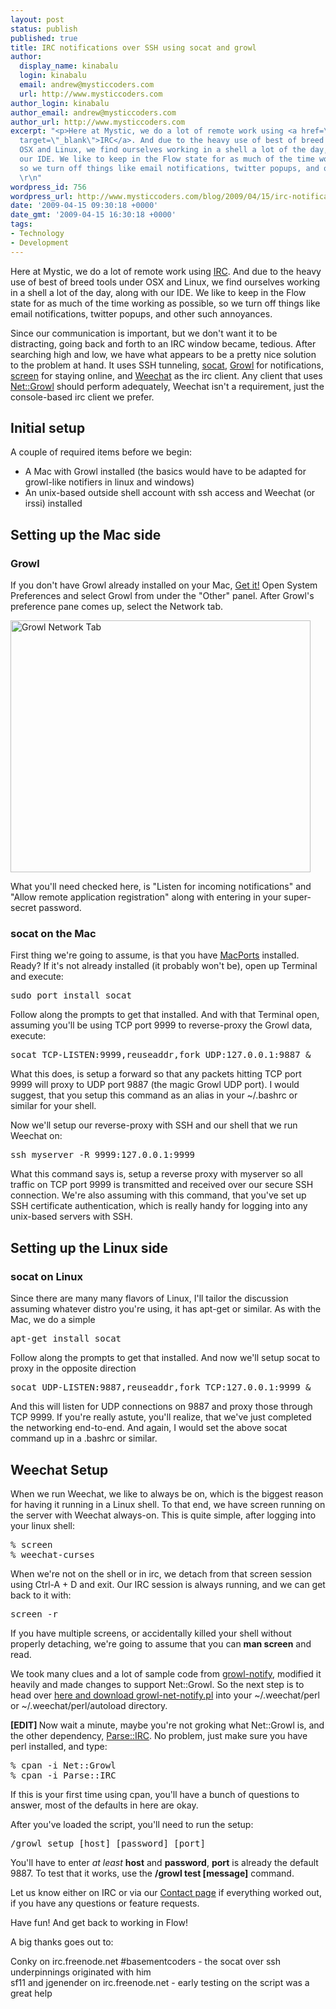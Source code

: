 ```yaml
---
layout: post
status: publish
published: true
title: IRC notifications over SSH using socat and growl
author:
  display_name: kinabalu
  login: kinabalu
  email: andrew@mysticcoders.com
  url: http://www.mysticcoders.com
author_login: kinabalu
author_email: andrew@mysticcoders.com
author_url: http://www.mysticcoders.com
excerpt: "<p>Here at Mystic, we do a lot of remote work using <a href=\"http://en.wikipedia.org/wiki/Internet_Relay_Chat\"
  target=\"_blank\">IRC</a>. And due to the heavy use of best of breed tools under
  OSX and Linux, we find ourselves working in a shell a lot of the day, along with
  our IDE. We like to keep in the Flow state for as much of the time working as possible,
  so we turn off things like email notifications, twitter popups, and other such annoyances.</p>
  \r\n"
wordpress_id: 756
wordpress_url: http://www.mysticcoders.com/blog/2009/04/15/irc-notifications-over-ssh-using-socat-and-growl/
date: '2009-04-15 09:30:18 +0000'
date_gmt: '2009-04-15 16:30:18 +0000'
tags:
- Technology
- Development
---
```

<p>Here at Mystic, we do a lot of remote work using <a href="http://en.wikipedia.org/wiki/Internet_Relay_Chat" target="_blank">IRC</a>. And due to the heavy use of best of breed tools under OSX and Linux, we find ourselves working in a shell a lot of the day, along with our IDE. We like to keep in the Flow state for as much of the time working as possible, so we turn off things like email notifications, twitter popups, and other such annoyances.</p>
<p><a id="more"></a><a id="more-756"></a></p>
<p>Since our communication is important, but we don't want it to be distracting, going back and forth to an IRC window became, tedious. After searching high and low, we have what appears to be a pretty nice solution to the problem at hand. It uses SSH tunneling, <a href="http://www.dest-unreach.org/socat/doc/socat.html" target="_blank">socat</a>, <a href="http://growl.info" target="_blank">Growl</a> for notifications, <a href="http://www.gnu.org/software/screen/" target="_blank">screen</a> for staying online, and <a href="http://weechat.flashtux.org" target="_blank">Weechat</a> as the irc client. Any client that uses <a href="http://search.cpan.org/~nmcfarl/Net-Growl-0.99/" target="_blank">Net::Growl</a> should perform adequately, Weechat isn't a requirement, just the console-based irc client we prefer.</p>
<h2>Initial setup</h2>
<p>
A couple of required items before we begin:</p>
<ul>
<li>A Mac with Growl installed (the basics would have to be adapted for growl-like notifiers in linux and windows)</li>
<li>An unix-based outside shell account with ssh access and Weechat (or irssi) installed</li>
</ul>
<h2>Setting up the Mac side</h2>
<h3>Growl</h3>
<p>
If you don't have Growl already installed on your Mac, <a href="http://growl.info" target="_blank">Get it!</a> Open System Preferences and select Growl from under the "Other" panel. After Growl's preference pane comes up, select the Network tab.</p>
<p><img src="http://www.mysticcoders.com/wp-content/uploads/2009/04/picture-1.png" width="480" height="403" alt="Growl Network Tab" /></p>
<p>What you'll need checked here, is "Listen for incoming notifications" and "Allow remote application registration" along with entering in your super-secret password.</p>
<h3>socat on the Mac</h3>
<p>
First thing we're going to assume, is that you have <a href="http://www.macports.org/" target="_blank">MacPorts</a> installed. Ready? If it's not already installed (it probably won't be), open up Terminal and execute:</p>
<pre>sudo port install socat</pre>
<p>Follow along the prompts to get that installed. And with that Terminal open, assuming you'll be using TCP port 9999 to reverse-proxy the Growl data, execute:</p>
<pre>socat TCP-LISTEN:9999,reuseaddr,fork UDP:127.0.0.1:9887 &amp;</pre>
<p>What this does, is setup a forward so that any packets hitting TCP port 9999 will proxy to UDP port 9887 (the magic Growl UDP port). I would suggest, that you setup this command as an alias in your ~/.bashrc or similar for your shell.</p>
<p>Now we'll setup our reverse-proxy with SSH and our shell that we run Weechat on:</p>
<pre>ssh myserver -R 9999:127.0.0.1:9999</pre>
<p>What this command says is, setup a reverse proxy with myserver so all traffic on TCP port 9999 is transmitted and received over our secure SSH connection. We're also assuming with this command, that you've set up SSH certificate authentication, which is really handy for logging into any unix-based servers with SSH.</p>
<h2>Setting up the Linux side</h2>
<h3>socat on Linux</h3>
<p></p>
<p>Since there are many many flavors of Linux, I'll tailor the discussion assuming whatever distro you're using, it has apt-get or similar. As with the Mac, we do a simple</p>
<pre>apt-get install socat</pre>
<p>Follow along the prompts to get that installed. And now we'll setup socat to proxy in the opposite direction</p>
<pre>socat UDP-LISTEN:9887,reuseaddr,fork TCP:127.0.0.1:9999 &amp;</pre>
<p>And this will listen for UDP connections on 9887 and proxy those through TCP 9999. If you're really astute, you'll realize, that we've just completed the networking end-to-end. And again, I would set the above socat command up in a .bashrc or similar.</p>
<h2>Weechat Setup</h2>
<p>When we run Weechat, we like to always be on, which is the biggest reason for having it running in a Linux shell. To that end, we have screen running on the server with Weechat always-on. This is quite simple, after logging into your linux shell:</p>
<pre>
% screen
% weechat-curses
</pre></p>
<p>When we're not on the shell or in irc, we detach from that screen session using Ctrl-A + D and exit. Our IRC session is always running, and we can get back to it with:</p>
<pre>screen -r</pre>
<p>If you have multiple screens, or accidentally killed your shell without properly detaching, we're going to assume that you can <strong>man screen</strong> and read.</p>
<p>We took many clues and a lot of sample code from <a href="http://weechat.flashtux.org/scripts/growl-notify.pl" target="_blank">growl-notify</a>, modified it heavily and made changes to support Net::Growl. So the next step is to head over <a href="/apps/growl-notify/">here and download growl-net-notify.pl</a> into your ~/.weechat/perl or ~/.weechat/perl/autoload directory.</p>
<p><strong>[EDIT] </strong>Now wait a minute, maybe you're not groking what Net::Growl is, and the other dependency, <a href="http://search.cpan.org/~bingos/Parse-IRC-1.12/lib/Parse/IRC.pm" target="_blank">Parse::IRC</a>.  No problem, just make sure you have perl installed, and type:</p>
<pre>
% cpan -i Net::Growl
% cpan -i Parse::IRC
</pre>
<p>If this is your first time using cpan, you'll have a bunch of questions to answer, most of the defaults in here are okay.</p>
<p>After you've loaded the script, you'll need to run the setup:</p>
<pre>/growl setup [host] [password] [port]</pre>
<p>You'll have to enter <em>at least</em> <strong>host</strong> and <strong>password</strong>, <strong>port</strong> is already the default 9887. To test that it works, use the <strong>/growl test [message]</strong> command.</p>
<p>Let us know either on IRC or via our <a href="/contact">Contact page</a> if everything worked out, if you have any questions or feature requests.</p>
<p>Have fun! And get back to working in Flow!</p>
<p>A big thanks goes out to:</p>
<p>Conky on irc.freenode.net #basementcoders - the socat over ssh underpinnings originated with him<br />
sf11 and jgenender on irc.freenode.net - early testing on the script was a great help</p>
